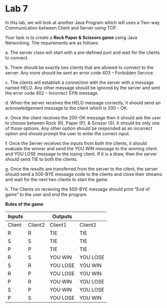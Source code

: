 # Lab 7

In this lab, we will look at another Java Program which will uses a Two-way Communication between Client and Server using TCP.
 
Your task is to create a **Rock Paper & Scissors game** using Java Networking. The requirements are as follows:
 
a.   The server class will start with a pre-defined port and wait for the clients to connect.

b.   There should be exactly two clients that are allowed to connect to the server. Any more should be sent an error code 403 – Forbidden Service.

c.   The clients will establish a connection with the server with a message named HELO. Any other message should be ignored by the server and sent the error code 402 – Incorrect SYN message.

d.   When the server receives the HELO message correctly, it should send an acknowledgement message to the client which is 200 – OK.

e.   Once the client receives the 200-OK message then it should ask the user to choose between Rock (R), Paper (P), & Scissor (S). It should be only one of those options. Any other option should be responded as an incorrect option and should prompt the user to enter the correct input.

f.     Once the Server receives the inputs from both the clients, it should evaluate the winner and send the YOU WIN message to the winning client and YOU LOSE message to the losing client. If it is a draw, then the server should send TIE to both the clients.

g.   Once the results are transferred from the server to the client, the server should send a 500-BYE message code to the clients and close their streams and wait for the next two clients to start the game.

h.   The Clients on receiving the 500-BYE message should print “End of game” to the user and end the program.

**Rules of the game**

|Inputs|	|	Outputs	 | |
|---|---|---|---|
|Client|	Client2|	Client1	|Client2|
| R	| R | 	TIE | 	TIE| 
| S	| S | TIE| 	TIE| 
| P | 	P| 	TIE	| TIE |
| R |	S	 |YOU WIN |	YOU LOSE |
| S |	R	 | YOU LOSE	| YOU WIN |
| R |	P | YOU LOSE |	YOU WIN |
| P |	R |	YOU WIN	|  YOU LOSE |
| S |	P	 | YOU WIN |	YOU LOSE |
| P |	S	| YOU LOSE |	YOU WIN |
